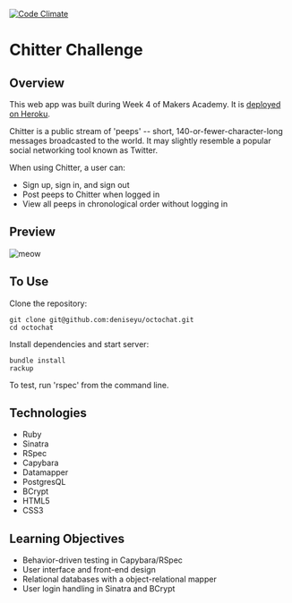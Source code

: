 [![Code Climate](https://codeclimate.com/github/deniseyu/octochat/badges/gpa.svg)](https://codeclimate.com/github/deniseyu/octochat)
# Chitter Challenge

## Overview

This web app was built during Week 4 of Makers Academy. It is [deployed on Heroku](https://totoro-chitter.herokuapp.com).

Chitter is a public stream of 'peeps' -- short, 140-or-fewer-character-long messages broadcasted to the world. It may slightly resemble a popular social networking tool known as Twitter.

When using Chitter, a user can:

* Sign up, sign in, and sign out
* Post peeps to Chitter when logged in
* View all peeps in chronological order without logging in

## Preview

![meow](https://raw.github.com/deniseyu/octochat/master/app/public/images/screenshot.png)

## To Use

Clone the repository:
```
git clone git@github.com:deniseyu/octochat.git
cd octochat
```
Install dependencies and start server:
```
bundle install
rackup
```

To test, run 'rspec' from the command line.

## Technologies

* Ruby
* Sinatra
* RSpec
* Capybara
* Datamapper
* PostgresQL
* BCrypt
* HTML5
* CSS3

## Learning Objectives

* Behavior-driven testing in Capybara/RSpec
* User interface and front-end design
* Relational databases with a object-relational mapper
* User login handling in Sinatra and BCrypt
